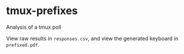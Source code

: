 # tmux-prefixes
Analysis of a tmux poll

View raw results in `responses.csv`, and view the generated keyboard in `prefixed.pdf`. 
